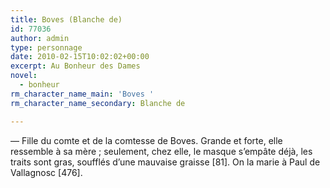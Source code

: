 ```yaml
---
title: Boves (Blanche de)
id: 77036
author: admin
type: personnage
date: 2010-02-15T10:02:02+00:00
excerpt: Au Bonheur des Dames
novel:
  - bonheur
rm_character_name_main: 'Boves '
rm_character_name_secondary: Blanche de

---
```

— Fille du comte et de la comtesse de Boves. Grande et forte, elle ressemble à sa mère ; seulement, chez elle, le masque s&rsquo;empâte déjà, les traits sont gras, soufflés d&rsquo;une mauvaise graisse [81]. On la marie à Paul de Vallagnosc [476]. 